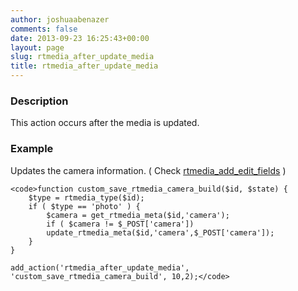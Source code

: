 ```yaml
---
author: joshuaabenazer
comments: false
date: 2013-09-23 16:25:43+00:00
layout: page
slug: rtmedia_after_update_media
title: rtmedia_after_update_media
---
```


### Description


This action occurs after the media is updated.



### Example


Updates the camera information. ( Check [rtmedia_add_edit_fields](https://rtcamp.com/rtmedia/docs/developer/rtmedia-hooks/rtmedia_add_edit_fields/) )


    
    <code>function custom_save_rtmedia_camera_build($id, $state) {
        $type = rtmedia_type($id);
        if ( $type == 'photo' ) {
            $camera = get_rtmedia_meta($id,'camera');
            if ( $camera != $_POST['camera'])
            update_rtmedia_meta($id,'camera',$_POST['camera']);
        }
    }
    
    add_action('rtmedia_after_update_media', 'custom_save_rtmedia_camera_build', 10,2);</code>
